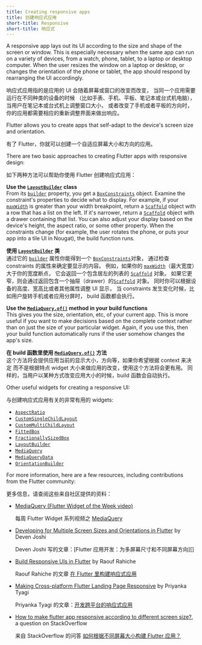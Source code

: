 ```yaml
---
title: Creating responsive apps
title: 创建响应式应用
short-title: Responsive
short-title: 响应式
---
```


A responsive app lays out its UI according to the
size and shape of the screen or window.
This is especially necessary when the same app
can run on a variety of devices, from a watch, phone,
tablet, to a laptop or desktop computer. When the user
resizes the window on a laptop or desktop,
or changes the orientation of the phone or tablet,
the app should respond by rearranging the UI accordingly.

响应式应用指的是应用的 UI 会随着屏幕或窗口的改变而改变，
当同一个应用需要运行在不同种类的设备的时候
（比如手表、手机、平板、笔记本或台式机电脑），
当用户在笔记本或台式机上调整窗口大小，
或者改变了手机或者平板的方向时，
你的应用都需要相应的重新调整界面来做出响应。

Flutter allows you to create apps that self-adapt
to the device's screen size and orientation.

有了 Flutter，你就可以创建一个自适应屏幕大小和方向的应用。

There are two basic approaches to creating Flutter
apps with responsive design:

如下两种方法可以帮助你使用 Flutter 创建响应式应用：

**Use the [`LayoutBuilder`][] class**
<br> From its [`builder`][] property, you get a
  [`BoxConstraints`][] object.
  Examine the constraint's properties to decide what to
  display. For example, if your [`maxWidth`][] is greater than
  your width breakpoint, return a [`Scaffold`][] object with a
  row that has a list on the left. If it's narrower,
  return a [`Scaffold`][] object with a drawer containing that
  list. You can also adjust your display based on the
  device's height, the aspect ratio, or some other property.
  When the constraints change (for example,
  the user rotates the phone, or puts your app into a tile UI
  in Nougat), the build function runs.
  
**使用 [`LayoutBuilder`][] 类**
<br> 通过它的 [`builder`][] 属性你能得到一个 [`BoxConstraints`][]对象，
  通过检查 constraints 的属性来确定要显示的内容。
  例如，如果你的 [`maxWidth`][]（最大宽度）大于你的宽度断点，
  它会返回一个包含居左的列表的 [`Scaffold`][] 对象。
  如果它更窄，则会通过返回包含一个抽屉（drawer）的[`Scaffold`][] 对象。
  同时你可以根据设备的高度、宽高比或者其他属性调整 UI 显示，
  当 constraints 发生变化时候，比如用户旋转手机或者应用分屏时，
  build 函数都会执行。

**Use the [`MediaQuery.of()`][] method in your build functions**
<br> This gives you the size, orientation, etc, of your current app.
  This is more useful if you want to make decisions based on the
  complete context rather than on just the size of your particular
  widget. Again, if you use this, then your build function automatically
  runs if the user somehow changes the app's size.
  
**在 build 函数里使用 [`MediaQuery.of()`][] 方法**
<br> 这个方法将会提供应用当前的显示大小，方向等，如果你希望根据 context 来决定
  而不是根据特点 widget 大小来做应用的改变，使用这个方法将会更有用。
  同样的，当用户以某种方式改变应用大小的时候，build 函数会自动执行。

Other useful widgets for creating a responsive UI:

与创建响应式应用有关的非常有用的 widgets:

* [`AspectRatio`][]
* [`CustomSingleChildLayout`][]
* [`CustomMultiChildLayout`][]
* [`FittedBox`][]
* [`FractionallySizedBox`][]
* [`LayoutBuilder`][]
* [`MediaQuery`][]
* [`MediaQueryData`][]
* [`OrientationBuilder`][]

For more information, here are a few resources,
including contributions from the Flutter community:

更多信息，请查阅这些来自社区提供的资料：

* [MediaQuery (Flutter Widget of the Week video)](https://www.youtube.com/watch?v=A3WrA4zAaPw)

  每周 Flutter Widget 系列视频之 [MediaQuery](https://www.youtube.com/watch?v=A3WrA4zAaPw)
  
* [Developing for Multiple Screen Sizes and Orientations in
  Flutter][]
  by Deven Joshi
  
  Deven Joshi 写的文章：[Flutter 应用开发：为多屏幕尺寸和不同屏幕方向][]
  
* [Build Responsive UIs in
  Flutter][]
  by Raouf Rahiche

  Raouf Rahiche 的文章 [在 Flutter 里构建响应式应用][Build Responsive UIs in
  Flutter]
  
* [Making Cross-platform Flutter Landing Page
  Responsive][]
  by Priyanka Tyagi

  Priyanka Tyagi 的文章：[开发跨平台的响应式应用][Making Cross-platform Flutter Landing Page Responsive]
  
* [How to make flutter app responsive according to different screen
  size?][],
  a question on StackOverflow

  来自 StackOverflow 的问答 [如何根据不同屏幕大小构建 Flutter 应用？][How to make flutter app responsive according to different screen size?]

[`AspectRatio`]: {{site.api}}/flutter/widgets/AspectRatio-class.html
[`BoxConstraints`]: {{site.api}}/flutter/rendering/BoxConstraints-class.html
[Build Responsive UIs in Flutter]: {{site.medium}}/flutter-community/build-responsive-uis-in-flutter-fd450bd59158
[`CustomMultiChildLayout`]: {{site.api}}/flutter/widgets/CustomMultiChildLayout-class.html
[`CustomSingleChildLayout`]: {{site.api}}/flutter/widgets/CustomSingleChildLayout-class.html
[Developing for Multiple Screen Sizes and Orientations in Flutter]: {{site.medium}}/flutter-community/developing-for-multiple-screen-sizes-and-orientations-in-flutter-fragments-in-flutter-a4c51b849434
[`FittedBox`]: {{site.api}}/flutter/widgets/FittedBox-class.html
[`FractionallySizedBox`]: {{site.api}}/flutter/widgets/FractionallySizedBox-class.html
[How to make flutter app responsive according to different screen size?]: https://stackoverflow.com/questions/49704497/how-to-make-flutter-app-responsive-according-to-different-screen-size
[`LayoutBuilder`]: {{site.api}}/flutter/widgets/LayoutBuilder-class.html
[`MediaQuery`]: {{site.api}}/flutter/widgets/MediaQuery-class.html
[`MediaQuery.of()`]: {{site.api}}/flutter/widgets/MediaQuery/of.html
[`MediaQueryData`]: {{site.api}}/flutter/widgets/MediaQueryData-class.html
[`OrientationBuilder`]: {{site.api}}/flutter/widgets/OrientationBuilder-class.html
[`Scaffold`]: {{site.api}}/flutter/material/Scaffold-class.html
[`builder`]: {{site.api}}/flutter/widgets/LayoutBuilder/builder.html
[Making Cross-platform Flutter Landing Page Responsive]: {{site.medium}}/flutter-community/making-cross-platform-flutter-landing-page-responsive-7fffe0655970
[`maxWidth`]: {{site.api}}/flutter/rendering/BoxConstraints/maxWidth.html
